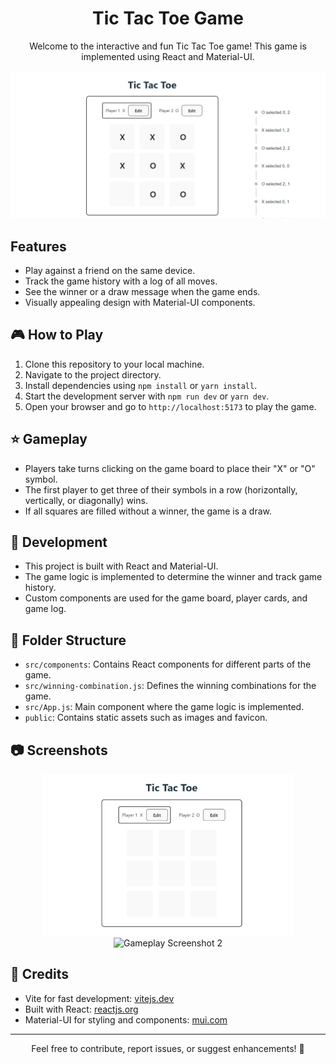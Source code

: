 <!-- Header -->
<h1 align="center">
  Tic Tac Toe Game
</h1>

<p align="center">
  Welcome to the interactive and fun Tic Tac Toe game! This game is implemented using React and Material-UI.
</p>

<!-- Video Screenshot with Link -->
<p align="center">
  <a href="./public/demo.mp4" target="_blank">
    <img src="./public/thumbnail.jpg" alt="Tic Tac Toe Video" width="600" />
  </a>
</p>

## Features
- Play against a friend on the same device.
- Track the game history with a log of all moves.
- See the winner or a draw message when the game ends.
- Visually appealing design with Material-UI components.

## 🎮 How to Play
1. Clone this repository to your local machine.
2. Navigate to the project directory.
3. Install dependencies using `npm install` or `yarn install`.
4. Start the development server with `npm run dev` or `yarn dev`.
5. Open your browser and go to `http://localhost:5173` to play the game.

## ⭐️ Gameplay
- Players take turns clicking on the game board to place their "X" or "O" symbol.
- The first player to get three of their symbols in a row (horizontally, vertically, or diagonally) wins.
- If all squares are filled without a winner, the game is a draw.

## 🚀 Development
- This project is built with React and Material-UI.
- The game logic is implemented to determine the winner and track game history.
- Custom components are used for the game board, player cards, and game log.

## 📁 Folder Structure
- `src/components`: Contains React components for different parts of the game.
- `src/winning-combination.js`: Defines the winning combinations for the game.
- `src/App.js`: Main component where the game logic is implemented.
- `public`: Contains static assets such as images and favicon.

## 📷 Screenshots
<p align="center">
  <img src="./public/screenshort1.jpg" alt="Gameplay Screenshot 1" width="400" />
  <img src="./public/screenshort2.jpg" alt="Gameplay Screenshot 2" width="400" />
</p>

## 🎨 Credits
- Vite for fast development: [vitejs.dev](https://vitejs.dev/)
- Built with React: [reactjs.org](https://reactjs.org/)
- Material-UI for styling and components: [mui.com](https://mui.com/)

---

<p align="center">
  Feel free to contribute, report issues, or suggest enhancements! 🚀
</p>
